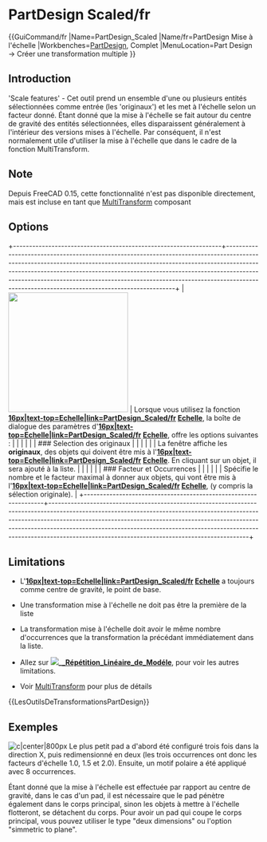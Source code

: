 # PartDesign Scaled/fr

 {{GuiCommand/fr
|Name=PartDesign_Scaled
|Name/fr=PartDesign Mise à l'échelle
|Workbenches=[PartDesign](PartDesign_Workbench/fr.md), Complet
|MenuLocation=Part Design → Créer une transformation multiple
}}

## Introduction

\'Scale features\' - Cet outil prend un ensemble d\'une ou plusieurs entités sélectionnées comme entrée (les \'originaux\') et les met à l\'échelle selon un facteur donné. Étant donné que la mise à l\'échelle se fait autour du centre de gravité des entités sélectionnées, elles disparaissent généralement à l\'intérieur des versions mises à l\'échelle. Par conséquent, il n\'est normalement utile d\'utiliser la mise à l\'échelle que dans le cadre de la fonction MultiTransform.

## Note

Depuis FreeCAD 0.15, cette fonctionnalité n'est pas disponible directement, mais est incluse en tant que [MultiTransform](PartDesign_MultiTransform/fr.md) composant

## Options

+-----------------------------------------------------------------+--------------------------------------------------------------------------------------------------------------------------------------------------------------------------------------------------------------------------------------------------------------------------------------------------------------------------------------------------------------------------------------+
| <img alt="" src=images/Scaled_parameters.png  style="width:240px;"> | Lorsque vous utilisez la fonction **[16px|text-top=Echelle|link=PartDesign_Scaled/fr](File:PartDesign_Scaled.png.md) [Echelle](PartDesign_Scaled/fr.md)**, la boîte de dialogue des paramètres d\'**[16px|text-top=Echelle|link=PartDesign_Scaled/fr](File:PartDesign_Scaled.png.md) [Echelle](PartDesign_Scaled/fr.md)**, offre les options suivantes : |
|                                                                 |                                                                                                                                                                                                                                                                                                                                                                                      |
|                                                                 | ### Selection des originaux                                                                                                                                                                                                                                                                                                                                |
|                                                                 |                                                                                                                                                                                                                                                                                                                                                                                      |
|                                                                 | La fenêtre affiche les **originaux**, des objets qui doivent être mis à l\'**[16px|text-top=Echelle|link=PartDesign_Scaled/fr](File:PartDesign_Scaled.png.md) [Echelle](PartDesign_Scaled/fr.md)**. En cliquant sur un objet, il sera ajouté à la liste.                                                                                                               |
|                                                                 |                                                                                                                                                                                                                                                                                                                                                                                      |
|                                                                 | ### Facteur et Occurrences                                                                                                                                                                                                                                                                                                                                  |
|                                                                 |                                                                                                                                                                                                                                                                                                                                                                                      |
|                                                                 | Spécifie le nombre et le facteur maximal à donner aux objets, qui vont être mis à l\'**[16px|text-top=Echelle|link=PartDesign_Scaled/fr](File:PartDesign_Scaled.png.md) [Echelle](PartDesign_Scaled/fr.md)**, (y compris la sélection originale).                                                                                                                      |
+-----------------------------------------------------------------+--------------------------------------------------------------------------------------------------------------------------------------------------------------------------------------------------------------------------------------------------------------------------------------------------------------------------------------------------------------------------------------+




## Limitations

-   L\'**[16px|text-top=Echelle|link=PartDesign_Scaled/fr](File:PartDesign_Scaled.png.md) [Echelle](PartDesign_Scaled/fr.md)** a toujours comme centre de gravité, le point de base.
-   Une transformation mise à l\'échelle ne doit pas être la première de la liste
-   La transformation mise à l\'échelle doit avoir le même nombre d\'occurrences que la transformation la précédant immédiatement dans la liste.
-   Allez sur **![](images/)_[_Répétition_Linéaire_de_Modéle](_PartDesign_LinearPattern/fr.md)**, pour voir les autres limitations.

-   Voir [MultiTransform](PartDesign_MultiTransform.md) pour plus de détails





{{LesOutilsDeTransformationsPartDesign}}

## Exemples

![c\|center\|800px](images/mt_example2.png ) Le plus petit pad a d\'abord été configuré trois fois dans la direction X, puis redimensionné en deux (les trois occurrences ont donc les facteurs d\'échelle 1.0, 1.5 et 2.0). Ensuite, un motif polaire a été appliqué avec 8 occurrences.

Étant donné que la mise à l\'échelle est effectuée par rapport au centre de gravité, dans le cas d\'un pad, il est nécessaire que le pad pénètre également dans le corps principal, sinon les objets à mettre à l\'échelle flotteront, se détachent du corps. Pour avoir un pad qui coupe le corps principal, vous pouvez utiliser le type \"deux dimensions\" ou l\'option \"simmetric to plane\". 

